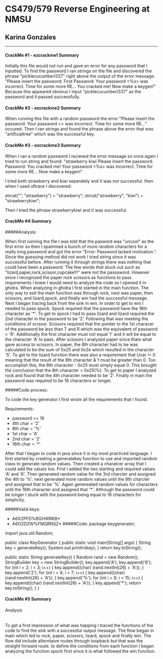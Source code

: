 # CS479/579 Reverse Engineering at NMSU
## Karina Gonzales
---
#### CrackMe #1 - ezcrackme1 Summary
Initially this file would not run and gave an error for any password that I inputted. To find the password I ran strings on the file and discovered the phrase "picklecucumberl337" right above the output of the error message: 
"Please insert the password:
First Password: 
Your password <%s> was incorrect. Time for some more RE...
You cracked me! Now make a keygen!"
Because this appeared obvious I input "picklecucumberl337" as the password and it passed successfully.

#### CrackMe #2 - ezcrackme2 Summary
When running this file with a random password the error 
"Please insert the password:
Your password <> was incorrect. Time for some more RE..." occured. 
Then I ran strings and found the phrase above the error that was "artificialtree" which was the successful key. 

#### CrackMe #3 - ezcrackme3 Summary

When I ran a random password I recieved the error message so once again I tried to run string and found:
"strawberry
kiwi
Please insert the password:
Password: 
You cracked me! 
Your password <%s> was incorrect. Time for some more RE...
Now make a keygen!"

I tried both strawberry and kiwi seperately and it was not successful. then when I used uftrace I discovered:

strcat("", "strawberry") = "strawberry";
strcat("strawberry", "kiwi") = "strawberrykiwi";

Then I tried the phrase strawberrykiwi and it was successful.

#### CrackMe #4 Summary
#####Analysis:

When first running the file I was told that the pasword was "uncool" as the first error so then I spammed a bunch of more random characters for a really long password and got the error "Error: Password lacked motivation.". Since the guessing method did not work I tried string since it was successful before. After running it through strings there was nothing that could have been a password. The few words that stuck out such as "lizard,paper,rock,scissor,cupcake!!!" were not the passsword. However since I recognized the paper rock scissors as functions to pass requirements I knew I would need to analyze the code so I opened it in ghidra. When analyzing in ghidra I first started in the main function. The only way to exit the main function was through rock, next was paper, then scissors, and lizard,spock, and finally win had the successful message. Next I began tracing back from the sink in win. In order to get to win I needed to pass spock. Spock required that the password have the 16th character as '*'. To get to spock I had to pass lizard and lizard required the 2nd character in the password to be '2'. Following that was meeting the conditions of scissor. Scissors required that the pointer to the 1st characer of the password be less than  T and R which was the equivalent of password < 'R'. Additionally the first character must not equal 'I' and it will be equal to the character 'A' to pass.
After scissors I analyzed paper since thats what gave access to scissors. In paper, the 8th character had to be was calculated to be the sum of 0x25 and 0x2e which resulted in the character 'S'. To get to the lizard function there was also a requirement that Uvar != 0 meaning that the result of the 8th character & 1 must be greater than 0. Too accomplish this, the 8th character - 0x25 must simply equal 0. This brought the conclusion that the 8th character = 0x25(%). To get to paper I analyzed rock and found that the 4th character needed to be '2'. Finally in main the password was required to be 16 characters or longer.

#####Code process:

To code the key generator I first wrote all the requirements that I found. 

Requirements:

- password >= 16
- 4th char = '2'
- 8th char = '%'
- 1st char = 'A'
- 2nd char = '2'
- 16th char = '*'

After that I began to code in java since it is my most practiced language. I first started by creating a generatekey function to use and imported random class to generate random values. Then created a charatcer array that I could add the values too. First I added the two starting and required values 'A' and '6'. Then generated random value for the 3rd charcter and assigned the 4th to '%'. next generated more random values until the 8th charcter and assigned that to be '%'. Again genereated random values for characters until the 16th character and assigned that '*'. Although the password could be longer I stuck with the password being equal to 16 characters for simplicity.


#####Valid keys:
- A6X2PFD%BGHWRKB*
- A6O2DZW%FMQRNSZ*
#####Code:
package keygenerator;

import java.util.Random;

public class KeyGenerator {
 public static void main(String[] args) {
    String key = generateKey();
    System.out.println(key);
  }
    return key.toString();

  public static String generateKey() {
    Random rand = new Random();
    StringBuilder key = new StringBuilder();
    key.append('A');
    key.append('6');
    for (int i = 2; i < 3; i++) {
      key.append((char) (rand.nextInt(26) + 'A'));
    }
    key.append('2');
    for (int i = 4; i < 7; i++) {
      key.append((char) (rand.nextInt(26) + 'A'));
    }
    key.append('%');
    for (int i = 8; i < 15; i++) {
      key.append((char) (rand.nextInt(26) + 'A'));
    }
    key.append('*');
    return key.toString();
  }
}

#### CrackMe #5 Summary 

###### Analysis

To get a first impression of what was happing I traced the functions of the code to find the sink with a successful output message. The flow began in main which led to rock, paper, scissors, lizard, spock and finally win. The flow did include alterntaive routes through loopback but that was the straight forward route. to define the conditions from each function I began analyzing the function spock first since it is what followed the win function.